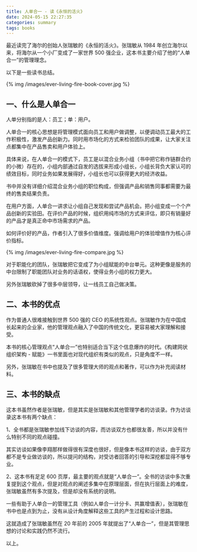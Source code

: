 ```yaml
---
title: 人单合一 - 读《永恒的活火》
date: 2024-05-15 22:27:35
categories: summary
tags: books
---
```


最近读完了海尔的创始人张瑞敏的《永恒的活火》。张瑞敏从 1984 年创立海尔以来，将海尔从一个小厂变成了一家世界 500 强企业，这本书主要介绍了他的“人单合一”的管理理念。

以下是一些读书总结。

{% img /images/ever-living-fire-book-cover.jpg %}

## 一、什么是人单合一

人单分别指的是人：员工；单：用户。

人单合一的核心思想是将管理模式面向员工和用户做调整，以便调动员工最大的工作积极性，激发产品创新力。同时用市场化的方式来检验团队的成果，让大家关注点都集中在产品售卖和用户体验上。

具体来说，在人单合一的模式下，员工是以混合业务小组（书中把它称作链群合约的小微）存在的，小组内部通过自发的选拔来形成小组长，小组长背负大家认可的绩效目标，同时业务如果发展得好，小组长也可以获得更大的经济收益。

书中并没有详细介绍混合业务小组的职位构成，但强调产品和销售同事都需要为最终的售卖结果负责。

在用户方面，人单合一讲求让小组自己发现和尝试产品机会。把小组变成一个个产品创新的实验田。在评价产品的时候，组织用纯市场的方式来评估，即只有销量好的产品才是真正命中市场需求的产品。

如何评价好的产品，作者引入了很多价值维度。强调给用户的体验增值作为核心评价指标。

{% img /images/ever-living-fire-compare.jpg %}

对于职能化的团队，张瑞敏把它变成了为小组赋能的中台单元。这种更像是服务的中台限制了职能团队对业务的话语权，使得业务小组的权力更大。

另外张瑞敏砍掉了很多中层领导，让一线员工自己做决策。

## 二、本书的优点

作为普通人很难接触到世界 500 强的 CEO 的系统性观点。张瑞敏作为在中国成长起来的企业家，他的管理观点融入了中国的传统文化，更容易被大家理解和接受。

本书的核心管理观点“人单合一”也特别适合当下这个信息爆炸的时代。《构建网状组织架构 - 赋能》一书里面也对现代组织有类似的观点，只是角度不一样。

另外，张瑞敏在书中也提及了很多管理大师的观点和著作，可以作为补充阅读材料。

## 三、本书的缺点

这本书虽然作者是张瑞敏，但是其实是张瑞敏和其他管理学者的访谈录。作为访谈录这本书有两个缺点：

1、全书都是张瑞敏参加线下访谈的内容，而访谈双方也都很友善，所以并没有什么特别不同的观点碰撞。

其实访谈如果像李翔那样做得很有深度也很好，但是像本书这样的访谈，由于双方都不是专业做访谈的，所以提问的结构，对受访者回答的引导和深挖都显得不够专业。

2、这本书有足足 600 页厚，最主要的观点就是“人单合一”。全书的访谈中多次重复提到这个观点，但是对观点的阐述多集中在原理层面，但在执行层面上的难度，张瑞敏虽然有多次提及，但是却没有系统的说明。

一些有助于人单合一的管理工具（例如人单合一计分卡、共赢增值表），张瑞敏在书中也是点到为止，没有从设计角度解释这些工具的产生过程和设计思路。

这就造成了张瑞敏虽然在 20 年前的 2005 年就提出了“人单合一”，但是其管理思想的讨论和实践仍然不流行。

以上。
